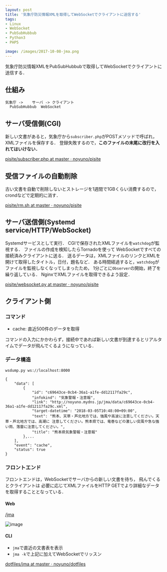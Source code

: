 ```yaml
---
layout: post
title: '気象庁防災情報XMLを取得してWebSocketでクライアントに送信する'
tags:
- Linux
- WebSocket
- PubSubHubbub
- Python3
- PHP5

image: /images/2017-10-08-jma.png
---
```


気象庁防災情報XMLをPubSubHubbubで取得してWebSocketでクライアントに送信する．

## 仕組み

    気象庁 ->    サーバ -> クライアント
      PubSubHubbub  WebSocket

## サーバ受信側(CGI)

新しい文書があると，気象庁から`subscriber.php`がPOSTメソッドで呼ばれ，
XMLファイルを保存する．
登録失敗するので，**このファイルの末尾に改行を入れてはいけない．**

[pisite/subscriber.php at master · noyuno/pisite](https://github.com/noyuno/pisite/blob/master/jma/subscriber.php)

## 受信ファイルの自動削除

古い文書を自動で削除しないとストレージを1週間で1GBくらい消費するので，crondなどで定期的に消す．

[pisite/rm.sh at master · noyuno/pisite](https://github.com/noyuno/pisite/blob/master/jma/bin/rm.sh)

## サーバ送信側(Systemd service/HTTP/WebSocket)

Systemdサービスとして実行．
CGIで保存されたXMLファイルを`watchdog`が監視する．
ファイルの作成を検知したらTornadoを使って
WebSocketですべての接続済みクライアントに送る．
送るデータは，XMLファイルのリンクとXMLを開けて取得したタイトル，日付，題名など．
ある時間経過すると，`watchdog`がファイルを監視しなくなってしまったため，
1分ごとに`Observer`の開始，終了を繰り返している．
NginxでXMLファイルを取得できるよう設定．

[pisite/websocket.py at master · noyuno/pisite](https://github.com/noyuno/pisite/blob/master/jma/bin/websocket.py)

## クライアント側

### コマンド

- cache: 直近500件のデータを取得

コマンドの入力にかかわらず，接続中であれば新しい文書が到達するとリアルタイムでデータが飛んでくるようになっている．

### データ構造

~~~
wsdump.py ws://localhost:8000
~~~

~~~
{
    "data": [
        {
            "id": "c69643ce-0cb4-36a1-a1fe-dd12117fa29c",
            "infokind": "気象警報・注意報",
            "link": "http://noyuno.mydns.jp/jma/data/c69643ce-0cb4-36a1-a1fe-dd12117fa29c.xml",
            "target-datetime": "2018-03-05T10:48:00+09:00",
            "text": "熊本、天草・芦北地方では、強風や高波に注意してください。天草・芦北地方では、高潮に 注意してください。熊本県では、竜巻などの激しい突風や急な強い雨、落雷に注意してください。",
            "title": "熊本県気象警報・注意報"
        },...
    ],
    "event": "cache",
    "status": true
}
~~~

### フロントエンド

フロントエンドは，WebSocketでサーバからの新しい文書を待ち，
飛んでくるとクライアントは
必要に応じてXMLファイルをHTTP GETでより詳細なデータを取得することとなっている．

#### Web

[/jma](http://noyuno.mydns.jp/jma)

![image]({{page.image}})

#### CLI

- `jma`で直近の文書表を表示
- `jma -k`で上記に加えてWebSocketでリッスン

[dotfiles/jma at master · noyuno/dotfiles](https://github.com/noyuno/dotfiles/blob/master/bin/jma)

